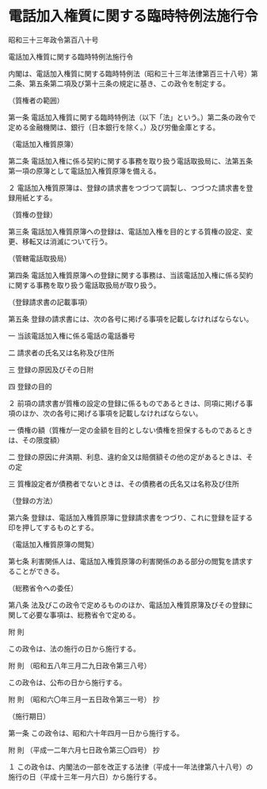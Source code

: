 # 電話加入権質に関する臨時特例法施行令

昭和三十三年政令第百八十号

電話加入権質に関する臨時特例法施行令

内閣は、電話加入権質に関する臨時特例法（昭和三十三年法律第百三十八号）第二条、第五条第二項及び第十三条の規定に基き、この政令を制定する。

（質権者の範囲）

第一条 電話加入権質に関する臨時特例法（以下「法」という。）第二条の政令で定める金融機関は、銀行（日本銀行を除く。）及び労働金庫とする。

（電話加入権質原簿）

第二条 電話加入権に係る契約に関する事務を取り扱う電話取扱局に、法第五条第一項の原簿として電話加入権質原簿を備える。

２ 電話加入権質原簿は、登録の請求書をつづつて調製し、つづつた請求書を登録用紙とする。

（質権の登録）

第三条 電話加入権質原簿への登録は、電話加入権を目的とする質権の設定、変更、移転又は消滅について行う。

（管轄電話取扱局）

第四条 電話加入権質原簿への登録に関する事務は、当該電話加入権に係る契約に関する事務を取り扱う電話取扱局が取り扱う。

（登録請求書の記載事項）

第五条 登録の請求書には、次の各号に掲げる事項を記載しなければならない。

一 当該電話加入権に係る電話の電話番号

二 請求者の氏名又は名称及び住所

三 登録の原因及びその日附

四 登録の目的

２ 前項の請求書が質権の設定の登録に係るものであるときは、同項に掲げる事項のほか、次の各号に掲げる事項を記載しなければならない。

一 債権の額（質権が一定の金額を目的としない債権を担保するものであるときは、その限度額）

二 登録の原因に弁済期、利息、違約金又は賠償額その他の定があるときは、その定

三 質権設定者が債務者でないときは、その債務者の氏名又は名称及び住所

（登録の方法）

第六条 登録は、電話加入権質原簿に登録請求書をつづり、これに登録を証する印を押してするものとする。

（電話加入権質原簿の閲覧）

第七条 利害関係人は、電話加入権質原簿の利害関係のある部分の閲覧を請求することができる。

（総務省令への委任）

第八条 法及びこの政令で定めるもののほか、電話加入権質原簿及びその登録に関して必要な事項は、総務省令で定める。

附 則

この政令は、法の施行の日から施行する。

附 則 （昭和五八年三月二九日政令第三八号）

この政令は、公布の日から施行する。

附 則 （昭和六〇年三月一五日政令第三一号） 抄

（施行期日）

第一条 この政令は、昭和六十年四月一日から施行する。

附 則 （平成一二年六月七日政令第三〇四号） 抄

１ この政令は、内閣法の一部を改正する法律（平成十一年法律第八十八号）の施行の日（平成十三年一月六日）から施行する。
